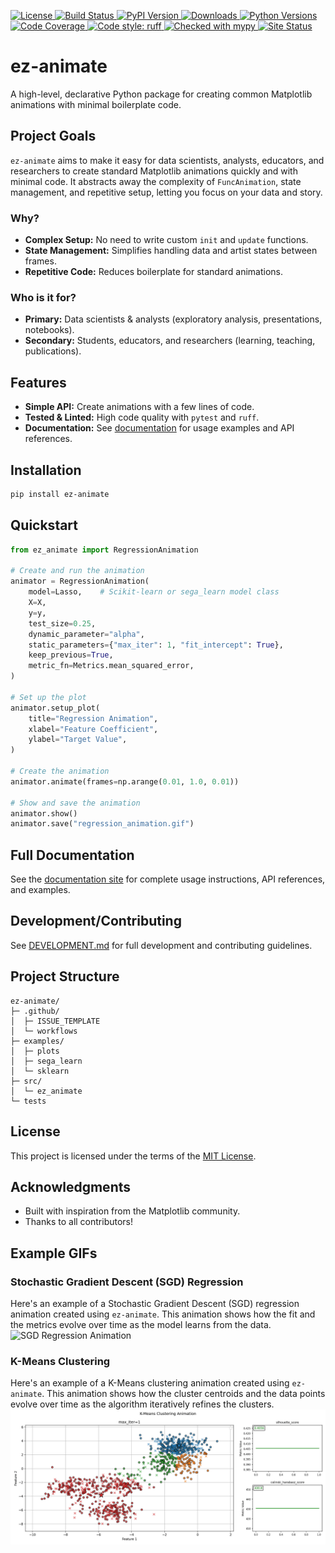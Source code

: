 <!-- Badges -->
<p align="left">
  <a href="https://github.com/SantiagoEnriqueGA/ez-animate/blob/master/LICENSE">
    <img src="https://img.shields.io/github/license/SantiagoEnriqueGA/ez-animate.svg" alt="License">
  </a>
  <a href="https://github.com/SantiagoEnriqueGA/ez-animate/actions">
    <img src="https://github.com/SantiagoEnriqueGA/ez-animate/workflows/CI/badge.svg" alt="Build Status">
  </a>
  <a href="https://pypi.org/project/ez-animate/">
    <img src="https://img.shields.io/pypi/v/ez-animate.svg" alt="PyPI Version">
  <a href="https://pepy.tech/project/ez-animate">
    <img src="https://static.pepy.tech/badge/ez-animate" alt="Downloads">
  </a>
  </a>
  <a href="https://pypi.org/project/ez-animate/">
    <img src="https://img.shields.io/pypi/pyversions/ez-animate.svg" alt="Python Versions">
  </a>
  <a href="https://codecov.io/gh/SantiagoEnriqueGA/ez-animate">
    <img src="https://codecov.io/gh/SantiagoEnriqueGA/ez-animate/branch/master/graph/badge.svg" alt="Code Coverage">
  </a>
  <a href="https://github.com/charliermarsh/ruff">
    <img src="https://img.shields.io/badge/code%20style-ruff-brightgreen.svg" alt="Code style: ruff">
  </a>
  <a href="https://mypy-lang.org/">
    <img src="https://www.mypy-lang.org/static/mypy_badge.svg" alt="Checked with mypy">
  </a>
  <a href="https://santiagoenriquega.github.io/ez-animate/">
    <img src="https://img.shields.io/website?down_color=red&down_message=offline&up_color=brightgreen&up_message=MkDocs&url=https%3A%2F%2Fsantiagoenriquega.github.io%2Fez-animate" alt="Site Status">
  </a>
</p>

# ez-animate

A high-level, declarative Python package for creating common Matplotlib animations with minimal boilerplate code.


## Project Goals

`ez-animate` aims to make it easy for data scientists, analysts, educators, and researchers to create standard Matplotlib animations quickly and with minimal code. It abstracts away the complexity of `FuncAnimation`, state management, and repetitive setup, letting you focus on your data and story.

### Why?
- **Complex Setup:** No need to write custom `init` and `update` functions.
- **State Management:** Simplifies handling data and artist states between frames.
- **Repetitive Code:** Reduces boilerplate for standard animations.

### Who is it for?
- **Primary:** Data scientists & analysts (exploratory analysis, presentations, notebooks).
- **Secondary:** Students, educators, and researchers (learning, teaching, publications).

## Features
- **Simple API:** Create animations with a few lines of code.
- **Tested & Linted:** High code quality with `pytest` and `ruff`.
- **Documentation:** See [documentation](https://santiagoenriquega.github.io/ez-animate/) for usage examples and API references.

## Installation

```bash
pip install ez-animate
```


## Quickstart

```python
from ez_animate import RegressionAnimation

# Create and run the animation
animator = RegressionAnimation(
    model=Lasso,    # Scikit-learn or sega_learn model class
    X=X,
    y=y,
    test_size=0.25,
    dynamic_parameter="alpha",
    static_parameters={"max_iter": 1, "fit_intercept": True},
    keep_previous=True,
    metric_fn=Metrics.mean_squared_error,
)

# Set up the plot
animator.setup_plot(
    title="Regression Animation",
    xlabel="Feature Coefficient",
    ylabel="Target Value",
)

# Create the animation
animator.animate(frames=np.arange(0.01, 1.0, 0.01))

# Show and save the animation
animator.show()
animator.save("regression_animation.gif")
```

## Full Documentation

See the [documentation site](https://santiagoenriquega.github.io/ez-animate/) for complete usage instructions, API references, and examples.
## Development/Contributing

See [DEVELOPMENT.md](DEVELOPMENT.md) for full development and contributing guidelines.


## Project Structure

```
ez-animate/
├─ .github/
│  ├─ ISSUE_TEMPLATE
│  └─ workflows
├─ examples/
│  ├─ plots
│  ├─ sega_learn
│  └─ sklearn
├─ src/
│  └─ ez_animate
└─ tests

```

## License

This project is licensed under the terms of the [MIT License](LICENSE).


## Acknowledgments

- Built with inspiration from the Matplotlib community.
- Thanks to all contributors!

## Example GIFs

### Stochastic Gradient Descent (SGD) Regression
Here's an example of a Stochastic Gradient Descent (SGD) regression animation created using `ez-animate`. This animation shows how the fit and the metrics evolve over time as the model learns from the data.
![SGD Regression Animation](https://raw.githubusercontent.com/SantiagoEnriqueGA/ez-animate/master/docs/plots/animator_sgd.gif)

### K-Means Clustering
Here's an example of a K-Means clustering animation created using `ez-animate`. This animation shows how the cluster centroids and the data points evolve over time as the algorithm iteratively refines the clusters.
![K-Means Clustering Animation](https://raw.githubusercontent.com/SantiagoEnriqueGA/ez-animate/master/docs/plots/animator_kmeans.gif)
